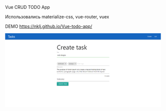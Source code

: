 Vue CRUD TODO App 

Использовались materialize-css, vue-router, vuex

DEMO https://nklj.github.io/Vue-todo-app/

[![Иллюстрация к проекту](https://github.com/Nklj/Vue-todo-app/blob/main/public/Screenshot.png)](https://nklj.github.io/Vue-todo-app/)



